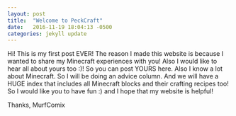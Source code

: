 ```yaml
---
layout: post
title:  "Welcome to PeckCraft"
date:   2016-11-19 18:04:13 -0500
categories: jekyll update
---
```

Hi! This is my first post EVER! The reason I made this website is because I
wanted to share my Minecraft experiences with you! Also I would like to hear all
about yours too :)! So you can post YOURS here. Also I know a lot about
Minecraft. So I will be doing an advice column. And we will have a HUGE index
that includes all Minecraft blocks and their crafting recipes too! So I would
like you to have fun :) and I hope that my website is helpful!

Thanks,
  MurfComix
